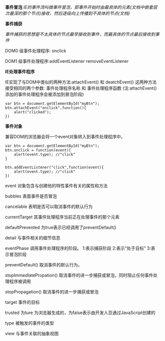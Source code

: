 **事件冒泡**
*IE的事件流叫做事件冒泡，即事件开始时由最具体的元素(文档中嵌套层次最深的那个节点)接收，然后逐级向上传播到不具体的节点(文档)*

**事件捕获**

*事件捕获的思想是不太具体的节点最早接收到事件，而最具体的节点最后接收到事件*

DOM0 级事件处理程序: onclick

DOM1 级事件处理程序:addEventListener removeEventListener



**IE处理事件程序**

IE实现了与DOM中类似的两种方法:attachEvent() 和 deatchEvent() 这两种方法接受相同的两个参数: 事件处理程序名称 和 事件处理程序函数
(注:attachEvent()添加的事件处理程序会被添加到冒泡阶段)

```
var btn = document.getElementById("myBtn");
btn.attachEvent("onclick",function(){
    alert("clicked");
})
```


**事件对象**

兼容DOM的浏览器会将一个event对象转入到事件处理程序中。

```
var btn = document.getElementById("myBtn");
btn.onclick = function(event){
    alert(event.type); //"click"
}

btn.addEventListener("click",function(event){
    alert(event.type); //"click"
})
```

event 对象包含与创建他的特性事件有关的属性和方法

bubbles 表面事件是否冒泡

cancelable 表明是否可以取消事件的默认行为

currentTarget 其事件处理程序当前正在处理事件的那个元素

defaultPrevented 为true表示已经调用了preventDefault()

detail 与事件相关的细节信息

eventPhase 调用事件处理程序的阶段。 1:表示捕获阶段 2:表示“处于目标” 3:表示冒泡阶段

preventDefault() 取消事件的默认行为。

stopImmedIatePropation() 取消事件的进一步捕获或冒泡，同时阻止任何事件处理程序被调用

stopPropagation() 取消事件的进一步捕获或冒泡

target 事件的目标

trusted 为ture 为浏览器生成的，为false表示由开发人员通过JavaScript创建的

type 被触发的事件的类型

view 与事件关联的抽象视图


 
